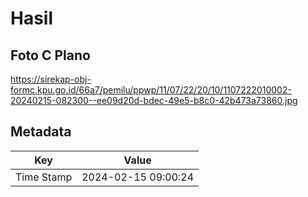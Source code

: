 # Hasil

## Foto C Plano

https://sirekap-obj-formc.kpu.go.id/66a7/pemilu/ppwp/11/07/22/20/10/1107222010002-20240215-082300--ee09d20d-bdec-49e5-b8c0-42b473a73860.jpg


## Metadata

| Key        | Value               |
| ---------- | ------------------- |
| Time Stamp | 2024-02-15 09:00:24 |



